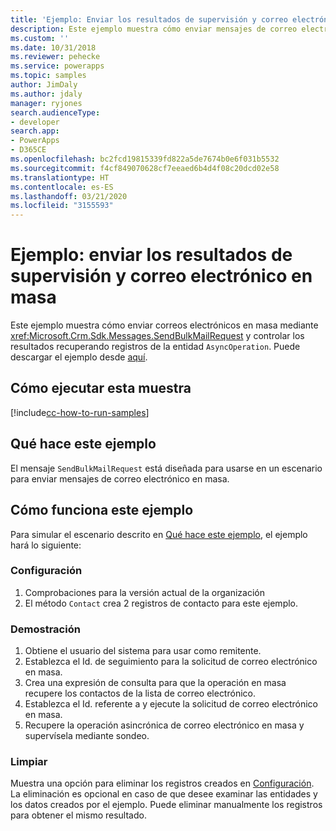```yaml
---
title: 'Ejemplo: Enviar los resultados de supervisión y correo electrónico en masa(Common Data Service) | Microsoft Docs'
description: Este ejemplo muestra cómo enviar mensajes de correo electrónico en masa y supervisar los resultados
ms.custom: ''
ms.date: 10/31/2018
ms.reviewer: pehecke
ms.service: powerapps
ms.topic: samples
author: JimDaly
ms.author: jdaly
manager: ryjones
search.audienceType:
- developer
search.app:
- PowerApps
- D365CE
ms.openlocfilehash: bc2fcd19815339fd822a5de7674b0e6f031b5532
ms.sourcegitcommit: f4cf849070628cf7eeaed6b4d4f08c20dcd02e58
ms.translationtype: HT
ms.contentlocale: es-ES
ms.lasthandoff: 03/21/2020
ms.locfileid: "3155593"
---
```

# <a name="sample-send-bulk-email-and-monitor-results"></a>Ejemplo: enviar los resultados de supervisión y correo electrónico en masa

<!-- https://docs.microsoft.com/dynamics365/customer-engagement/developer/sample-send-bulk-email-monitor-results -->

Este ejemplo muestra cómo enviar correos electrónicos en masa mediante <xref:Microsoft.Crm.Sdk.Messages.SendBulkMailRequest> y controlar los resultados recuperando registros de la entidad `AsyncOperation`. Puede descargar el ejemplo desde [aquí](https://github.com/Microsoft/PowerApps-Samples/tree/master/cds/orgsvc/C%23/BulkEmail).

## <a name="how-to-run-this-sample"></a>Cómo ejecutar esta muestra

[!include[cc-how-to-run-samples](../../includes/cc-how-to-run-samples.md)]

## <a name="what-this-sample-does"></a>Qué hace este ejemplo

El mensaje `SendBulkMailRequest` está diseñada para usarse en un escenario para enviar mensajes de correo electrónico en masa.

## <a name="how-this-sample-works"></a>Cómo funciona este ejemplo

Para simular el escenario descrito en [Qué hace este ejemplo](#what-this-sample-does), el ejemplo hará lo siguiente:

### <a name="setup"></a>Configuración

1. Comprobaciones para la versión actual de la organización
1. El método `Contact` crea 2 registros de contacto para este ejemplo.

### <a name="demonstrate"></a>Demostración

1. Obtiene el usuario del sistema para usar como remitente.
2. Establezca el Id. de seguimiento para la solicitud de correo electrónico en masa.
3. Crea una expresión de consulta para que la operación en masa recupere los contactos de la lista de correo electrónico.
4. Establezca el Id. referente a y ejecute la solicitud de correo electrónico en masa.
5. Recupere la operación asincrónica de correo electrónico en masa y supervísela mediante sondeo.

### <a name="clean-up"></a>Limpiar

Muestra una opción para eliminar los registros creados en [Configuración](#setup). La eliminación es opcional en caso de que desee examinar las entidades y los datos creados por el ejemplo. Puede eliminar manualmente los registros para obtener el mismo resultado.
